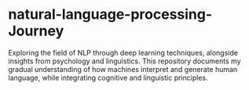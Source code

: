 # natural-language-processing-Journey
Exploring the field of NLP through deep learning techniques, alongside insights from psychology and linguistics. This repository documents my gradual understanding of how machines interpret and generate human language, while integrating cognitive and linguistic principles.
